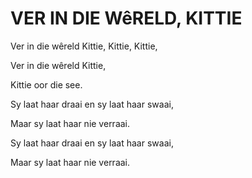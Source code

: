 # VER IN DIE WêRELD, KITTIE

Ver in die wêreld Kittie, Kittie, Kittie,

Ver in die wêreld Kittie,

Kittie oor die see.

Sy laat haar draai en sy laat haar swaai,

Maar sy laat haar nie verraai.

Sy laat haar draai en sy laat haar swaai,

Maar sy laat haar nie verraai.

